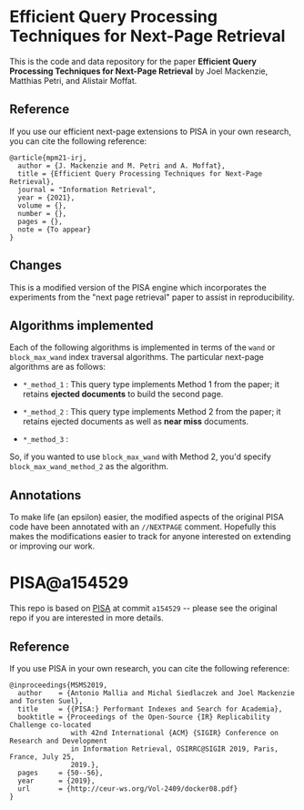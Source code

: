 # Efficient Query Processing Techniques for Next-Page Retrieval

This is the code and data repository for the paper **Efficient Query Processing Techniques for Next-Page Retrieval** by Joel Mackenzie, Matthias Petri, and Alistair Moffat. 

## Reference
If you use our efficient next-page extensions to PISA in your own research, you can cite the following reference:
```
@article{mpm21-irj,
  author = {J. Mackenzie and M. Petri and A. Moffat},
  title = {Efficient Query Processing Techniques for Next-Page Retrieval},
  journal = "Information Retrieval",
  year = {2021},
  volume = {},
  number = {},
  pages = {},
  note = {To appear}
}
```

## Changes
This is a modified version of the PISA engine which incorporates the experiments from the "next page retrieval" paper
to assist in reproducibility. 

## Algorithms implemented
Each of the following algorithms is implemented in terms of the `wand` or `block_max_wand` index traversal algorithms. 
The particular next-page algorithms are as follows:

- `*_method_1` : This query type implements Method 1 from the paper; it retains **ejected documents** to build the second page.

- `*_method_2` : This query type implements Method 2 from the paper; it retains ejected documents as well as **near miss** documents.

- `*_method_3` :

So, if you wanted to use `block_max_wand` with Method 2, you'd specify `block_max_wand_method_2` as the algorithm.

## Annotations
To make life (an epsilon) easier, the modified aspects of the original PISA code have been annotated
with an `//NEXTPAGE` comment. Hopefully this makes the modifications easier to track for anyone
interested on extending or improving our work.

# PISA@a154529

This repo is based on [PISA](https://github.com/pisa-engine/pisa/) at commit `a154529` -- please see the original
repo if you are interested in more details.


## Reference

If you use PISA in your own research, you can cite the following reference:
```
@inproceedings{MSMS2019,
  author    = {Antonio Mallia and Michal Siedlaczek and Joel Mackenzie and Torsten Suel},
  title     = {{PISA:} Performant Indexes and Search for Academia},
  booktitle = {Proceedings of the Open-Source {IR} Replicability Challenge co-located
               with 42nd International {ACM} {SIGIR} Conference on Research and Development
               in Information Retrieval, OSIRRC@SIGIR 2019, Paris, France, July 25,
               2019.},
  pages     = {50--56},
  year      = {2019},
  url       = {http://ceur-ws.org/Vol-2409/docker08.pdf}
}
```
